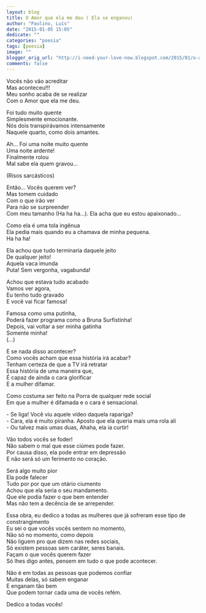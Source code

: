 ```yaml
---
layout: blog
title: O Amor que ela me deu ( Ela se enganou)
author: "Paulino, Luís"
date: "2015-01-05 15:05"
dedicate: ""
categories: "poesia"
tags: [poesia]
image: ""
blogger_orig_url: "http://i-need-your-love-now.blogspot.com/2015/01/o-amor-que-ela-me-deu-ela-se-enganou.html"
comments: false
---
```


Vocês não vão acreditar\
Mas aconteceu!!!\
Meu sonho acaba de se realizar\
Com o Amor que ela me deu.

Foi tudo muito quente\
Simplesmente emocionante.\
Nós dois transpirávamos intensamente\
Naquele quarto, como dois amantes.

Ah... Foi uma noite muito quente\
Uma noite ardente!\
Finalmente rolou\
Mal sabe ela quem gravou...

(Risos sarcásticos)

Então... Vocês querem ver?\
Mas tomem cuidado\
Com o que irão ver\
Para não se surpreender\
Com meu tamanho (Ha ha ha...). Ela acha que eu estou apaixonado...

Como ela é uma tola ingênua\
Ela pedia mais quando eu a chamava de minha pequena.\
Ha ha ha!

Ela achou que tudo terminaria daquele jeito\
De qualquer jeito!\
Aquela vaca imunda\
Puta! Sem vergonha, vagabunda!

Achou que estava tudo acabado\
Vamos ver agora,\
Eu tenho tudo gravado\
E você vai ficar famosa!

Famosa como uma putinha,\
Poderá fazer programa como a Bruna Surfistinha!\
Depois, vai voltar a ser minha gatinha\
Somente minha!\
(...)

E se nada disso acontecer?\
Como vocês acham que essa história irá acabar?\
Tenham certeza de que a TV irá retratar\
Essa história de uma maneira que,\
É capaz de ainda o cara glorificar\
E a mulher difamar.

Como costuma ser feito na Porra de qualquer rede social\
Em que a mulher é difamada e o cara é sensacional.

\- Se liga! Você viu aquele vídeo daquela rapariga?\
\- Cara, ela é muito piranha. Aposto que ela queria mais uma rola ali\
\- Ou talvez mais umas duas, Ahaha, ela ia curtir!

Vão todos vocês se foder!\
Não sabem o mal que esse ciúmes pode fazer.\
Por causa disso, ela pode entrar em depressão\
E não será só um ferimento no coração.

Será algo muito pior\
Ela pode falecer\
Tudo por por que um otário ciumento\
Achou que ela seria o seu mandamento.\
Que ele podia fazer o que bem entender\
Mas não tem a decência de se arrepender.

Essa obra, eu dedico a todas as mulheres que já sofreram esse tipo de constrangimento\
Eu sei o que vocês vocês sentem no momento,\
Não só no momento, como depois\
Não liguem pro que dizem nas redes sociais,\
Só existem pessoas sem caráter, seres banais.\
Façam o que vocês querem fazer\
Só lhes digo antes, pensem em tudo o que pode acontecer.

Não é em todas as pessoas que podemos confiar\
Muitas delas, só sabem enganar\
E enganam tão bem\
Que podem tornar cada uma de vocês refém.

Dedico a todas vocês!
